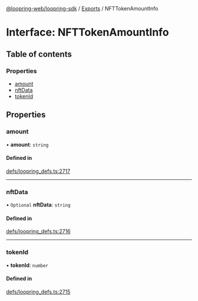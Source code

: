 [@loopring-web/loopring-sdk](../README.md) / [Exports](../modules.md) / NFTTokenAmountInfo

# Interface: NFTTokenAmountInfo

## Table of contents

### Properties

- [amount](NFTTokenAmountInfo.md#amount)
- [nftData](NFTTokenAmountInfo.md#nftdata)
- [tokenId](NFTTokenAmountInfo.md#tokenid)

## Properties

### amount

• **amount**: `string`

#### Defined in

[defs/loopring_defs.ts:2717](https://github.com/Loopring/loopring_sdk/blob/427d9da/src/defs/loopring_defs.ts#L2717)

___

### nftData

• `Optional` **nftData**: `string`

#### Defined in

[defs/loopring_defs.ts:2716](https://github.com/Loopring/loopring_sdk/blob/427d9da/src/defs/loopring_defs.ts#L2716)

___

### tokenId

• **tokenId**: `number`

#### Defined in

[defs/loopring_defs.ts:2715](https://github.com/Loopring/loopring_sdk/blob/427d9da/src/defs/loopring_defs.ts#L2715)
